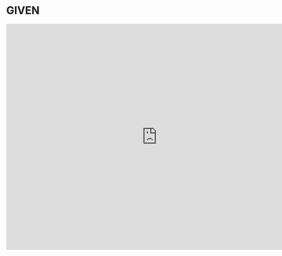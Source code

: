 # GIVEN

<iframe src="https://streamtape.com/e/DozdXG2gDqhDDz/" width="800" height="600" allowfullscreen allowtransparency allow="autoplay" scrolling="no" frameborder="0"></iframe>